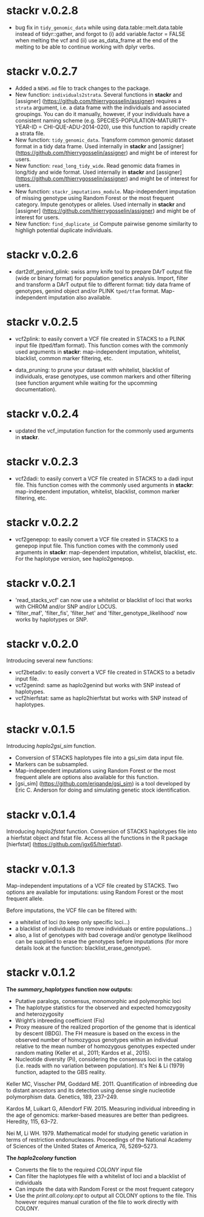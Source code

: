 # stackr v.0.2.8
* bug fix in `tidy_genomic_data` while using data.table::melt.data.table instead 
of tidyr::gather, and forgot to 
(i) add variable.factor = FALSE when melting the vcf and (ii) use as_data_frame
at the end of the melting to be able to continue working with dplyr verbs.


# stackr v.0.2.7
* Added a `NEWS.md` file to track changes to the package.
* New function: `individuals2strata`. Several functions in **stackr** and 
[assigner] (https://github.com/thierrygosselin/assigner) requires a `strata`
argument, i.e. a data frame with the individuals and associated groupings. 
You can do it manually, however, if your individuals have a consistent naming scheme 
(e.g. SPECIES-POPULATION-MATURITY-YEAR-ID = CHI-QUE-ADU-2014-020), 
use this function to rapidly create a strata file.
* New function: `tidy_genomic_data`. 
Transform common genomic dataset format in a tidy data frame. Used internally in
**stackr** and [assigner] (https://github.com/thierrygosselin/assigner)
and might be of interest for users.
* New function: `read_long_tidy_wide`. Read genomic data frames in long/tidy and wide format.
Used internally in **stackr** and [assigner] (https://github.com/thierrygosselin/assigner)
and might be of interest for users.
* New function: `stackr_imputations_module`. 
Map-independent imputation of missing genotype using Random Forest
or the most frequent category. Impute genotypes or alleles. 
Used internally in **stackr** and [assigner] (https://github.com/thierrygosselin/assigner)
and might be of interest for users.
* New function: `find_duplicate_id`
Compute pairwise genome similarity to highligh potential duplicate individuals.


# stackr v.0.2.6
* dart2df_genind_plink: swiss army knife tool to prepare DArT output file (wide 
or binary format) for population genetics analysis. Import, filter and transform 
a DArT output file to different format: tidy data frame of genotypes, genind object 
and/or PLINK `tped/tfam` format. Map-independent imputation also available.


# stackr v.0.2.5
* vcf2plink: to easily convert a VCF file created in STACKS to a PLINK input 
file (tped/tfam format). This function comes with the commonly used arguments 
in **stackr**: map-independent imputation, whitelist, blacklist, common marker filtering, etc.

* data_pruning: to prune your dataset with whitelist, blacklist of individuals, 
erase genotypes, use common markers and other filtering (see function argument 
while waiting for the upcomming documentation).

# stackr v.0.2.4
* updated the vcf_imputation function for the commonly used arguments in **stackr**.

# stackr v.0.2.3
* vcf2dadi: to easily convert a VCF file created in STACKS to a dadi input file.
This function comes with the commonly used arguments in **stackr**: 
map-independent imputation, whitelist, blacklist, common marker filtering, etc.

# stackr v.0.2.2
* vcf2genepop: to easily convert a VCF file created in STACKS to a genepop input file.
This function comes with the commonly used arguments in **stackr**: 
map-dependent imputation, whitelist, blacklist, etc. For the haplotype version, see
haplo2genepop.

# stackr v.0.2.1
* 'read_stacks_vcf' can now use a whitelist or blacklist of loci that works with CHROM and/or SNP and/or LOCUS.
* 'filter_maf', 'filter_fis', 'filter_het' and 'filter_genotype_likelihood' now works by haplotypes or SNP.

# stackr v.0.2.0
Introducing several new functions: 
* vcf2betadiv: to easily convert a VCF file created in STACKS to a betadiv input file.
* vcf2genind: same as haplo2genind but works with SNP instead of haplotypes.
* vcf2hierfstat: same as haplo2hierfstat but works with SNP instead of haplotypes.

# stackr v.0.1.5
Introducing *haplo2gsi_sim* function.
* Conversion of STACKS haplotypes file into a gsi_sim data input file.
* Markers can be subsampled.
* Map-independent imputations using Random Forest or the most frequent allele are options also available for this function.
* [gsi_sim] (https://github.com/eriqande/gsi_sim) is a tool developed by Eric C. Anderson for doing and simulating genetic stock identification.

# stackr v.0.1.4
Introducing *haplo2fstat* function.
Conversion of STACKS haplotypes file into a hierfstat object and fstat file.
Access all the functions in the R package [hierfstat] (https://github.com/jgx65/hierfstat).

# stackr v.0.1.3
Map-independent imputations of a VCF file created by STACKS. 
Two options are available for imputations: using Random Forest or the most frequent allele.

Before imputations, the VCF file can be filtered with:

* a whitelist of loci (to keep only specific loci...)
* a blacklist of individuals (to remove individuals or entire populations...)
* also, a list of genotypes with bad coverage and/or genotype likelihood can be supplied to erase the genotypes before imputations (for more details look at the function: blacklist_erase_genotype).

# stackr v.0.1.2
**The *summary_haplotypes* function now outputs:**
* Putative paralogs, consensus, monomorphic and polymorphic loci
* The haplotype statistics for the observed and expected homozygosity and 
heterozygosity
* Wright’s inbreeding coefficient (Fis)
* Proxy measure of the realized proportion of the genome that is identical
by descent (IBDG). The FH measure is based on the excess in the observed number
of homozygous genotypes within an individual relative to the mean number of 
homozygous genotypes expected under random mating (Keller et al., 2011; 
Kardos et al., 2015).
* Nucleotide diversity (Pi), considering the consensus loci in the catalog 
(i.e. reads with no variation between population). It's Nei & Li (1979) 
function, adapted to the GBS reality.

Keller MC, Visscher PM, Goddard ME. 2011. Quantification of inbreeding due to 
distant ancestors and its detection using dense single nucleotide polymorphism
data. Genetics, 189, 237–249.

Kardos M, Luikart G, Allendorf FW. 2015. Measuring individual inbreeding in the 
age of genomics: marker-based measures are better than pedigrees. 
Heredity, 115, 63–72.

Nei M, Li WH. 1979. Mathematical model for studying genetic variation in terms
of restriction endonucleases. Proceedings of the National Academy of Sciences 
of the United States of America, 76, 5269–5273.

**The *haplo2colony* function**
* Converts the file to the required *COLONY* input file
* Can filter the haplotypes file with a whitelist of loci 
and a blacklist of individuals
* Can impute the data with Random Forest or the most frequent category
* Use the *print.all.colony.opt* to output all COLONY options to the file.
This however requires manual curation of the file to work directly with COLONY. 
